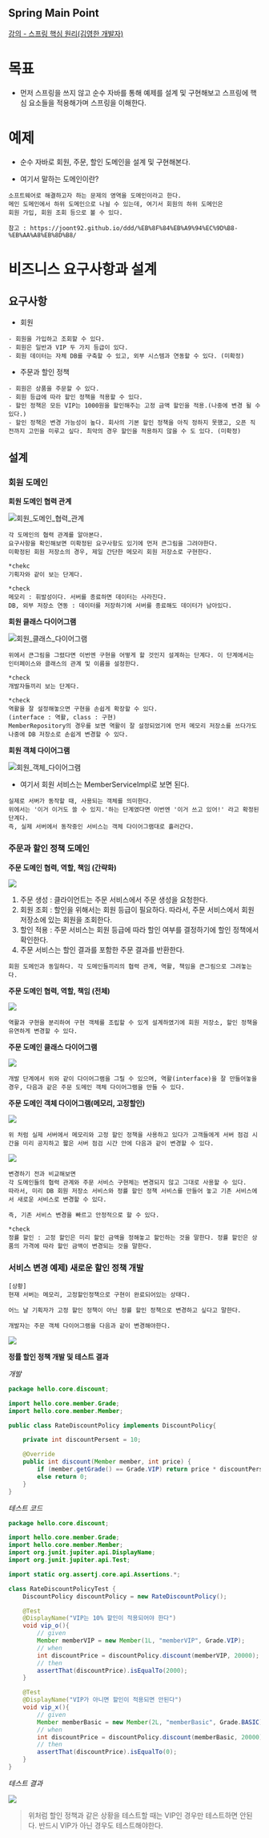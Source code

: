 ## Spring Main Point

[강의 - 스프링 핵심 원리(김영한 개발자)](https://www.inflearn.com/course/%EC%8A%A4%ED%94%84%EB%A7%81-%ED%95%B5%EC%8B%AC-%EC%9B%90%EB%A6%AC-%EA%B8%B0%EB%B3%B8%ED%8E%B8)

# 목표

- 먼저 스프링을 쓰지 않고 순수 자바를 통해 예제를 설계 및 구현해보고 스프링에 핵심 요소들을 적용해가며 스프링을 이해한다.

# 예제

- 순수 자바로 회원, 주문, 할인 도메인을 설계 및 구현해본다.

- 여기서 말하는 도메인이란?
```
소프트웨어로 해결하고자 하는 문제의 영역을 도메인이라고 한다.
메인 도메인에서 하위 도메인으로 나뉠 수 있는데, 여기서 회원의 하위 도메인은
회원 가입, 회원 조회 등으로 볼 수 있다.

참고 : https://joont92.github.io/ddd/%EB%8F%84%EB%A9%94%EC%9D%B8-%EB%AA%A8%EB%8D%B8/
```

# 비즈니스 요구사항과 설계

## 요구사항

- 회원
```
- 회원을 가입하고 조회할 수 있다.
- 회원은 일반과 VIP 두 가지 등급이 있다.
- 회원 데이터는 자체 DB를 구축할 수 있고, 외부 시스템과 연동할 수 있다. (미확정)
```

- 주문과 할인 정책
```
- 회원은 상품을 주문할 수 있다.
- 회원 등급에 따라 할인 정책을 적용할 수 있다.
- 할인 정책은 모든 VIP는 1000원을 할인해주는 고정 금액 할인을 적용.(나중에 변경 될 수 있다.)
- 할인 정책은 변경 가능성이 높다. 회사의 기본 할인 정책을 아직 정하지 못했고, 오픈 직전까지 고민을 미루고 싶다. 최악의 경우 할인을 적용하지 않을 수 도 있다. (미확정)
```

## 설계

### 회원 도메인

**회원 도메인 협력 관계**

![회원_도메인_협력_관계](readmeImgFiles/회원_도메인_협력_관계.png)

```
각 도메인의 협력 관계를 알아본다. 
요구사항을 확인해보면 미확정된 요구사항도 있기에 먼저 큰그림을 그려야한다.
미확정된 회원 저장소의 경우, 제일 간단한 메모리 회원 저장소로 구현한다.

*chekc
기획자와 같이 보는 단계다.

*check
메모리 : 휘발성이다. 서버를 종료하면 데이터는 사라진다.
DB, 외부 저장소 연동 : 데이터를 저장하기에 서버를 종료해도 데이터가 남아있다.
```

**회원 클래스 다이어그램**

![회원_클래스_다이어그램](readmeImgFiles/회원_클래스_다이어그램.png)

```
위에서 큰그림을 그렸다면 이번엔 구현을 어떻게 할 것인지 설계하는 단계다. 이 단계에서는 인터페이스와 클래스의 관계 및 이름을 설정한다.

*check
개발자들끼리 보는 단계다.

*check
역활을 잘 설정해놓으면 구현을 손쉽게 확장할 수 있다. 
(interface : 역활, class : 구현)
MemberRepository의 경우를 보면 역활이 잘 설정되었기에 먼저 메모리 저장소를 쓰다가도 나중에 DB 저장소로 손쉽게 변경할 수 있다.
```

**회원 객체 다이어그램**

![회원_객체_다이어그램](readmeImgFiles/회원_객체_다이어그램.png)

- 여기서 회원 서비스는 MemberServiceImpl로 보면 된다.

```
실제로 서버가 동작할 때, 사용되는 객체를 의미한다. 
위에서는 '이거 이거도 쓸 수 있지.'하는 단계였다면 이번엔 '이거 쓰고 있어!' 라고 확정된 단계다. 
즉, 실제 서버에서 동작중인 서비스는 객체 다이어그램대로 흘러간다.
```

### 주문과 할인 정책 도메인

**주문 도메인 협력, 역할, 책임 (간략화)**

![](readmeImgFiles/주문_도메인_협력,역활,책임_다이어그램(간략화).png)

1. 주문 생성 : 클라이언트는 주문 서비스에서 주문 생성을 요청한다.
2. 회원 조회 : 할인을 위해서는 회원 등급이 필요하다. 따라서, 주문 서비스에서 회원 저장소에 있는 회원을 조회한다.
3. 할인 적용 : 주문 서비스는 회원 등급에 따라 할인 여부를 결정하기에 할인 정책에서 확인한다.
4. 주문 서비스는 할인 결과를 포함한 주문 결과를 반환한다.

```
회원 도메인과 동일하다. 각 도메인들끼리의 협력 관계, 역활, 책임을 큰그림으로 그려놓는다.
```

**주문 도메인 협력, 역할, 책임 (전체)**

![](readmeImgFiles/주문_도메인_협력,역활,책임_다이어그램(전체).png)

```
역활과 구현을 분리하여 구현 객체를 조립할 수 있게 설계하였기에 회원 저장소, 할인 정책을 유연하게 변경할 수 있다.
```

**주문 도메인 클래스 다이어그램**

![](readmeImgFiles/주문_도메인_클래스_다이어그램.png)

```
개발 단계에서 위와 같이 다이어그램을 그릴 수 있으며, 역활(interface)을 잘 만들어놓을 경우, 다음과 같은 주문 도메인 객체 다이어그램을 만들 수 있다.
```

**주문 도메인 객체 다이어그램(메모리, 고정할인)**

![](readmeImgFiles/주문_객체_다이어그램(메모리,고정할인).png)

```
위 처럼 실제 서버에서 메모리와 고정 할인 정책을 사용하고 있다가 고객들에게 서버 점검 시간을 미리 공지하고 짧은 서버 점검 시간 안에 다음과 같이 변경할 수 있다.
```

![](readmeImgFiles/주문_객체_다이어그램(DB,정률할인).png)

```
변경하기 전과 비교해보면 
각 도메인들의 협력 관계와 주문 서비스 구현체는 변경되지 않고 그대로 사용할 수 있다. 
따라서, 미리 DB 회원 저장소 서비스와 정률 할인 정책 서비스를 만들어 놓고 기존 서비스에서 새로운 서비스로 변경할 수 있다.

즉, 기존 서비스 변경을 빠르고 안정적으로 할 수 있다.

*check
정률 할인 : 고정 할인은 미리 할인 금액을 정해놓고 할인하는 것을 말한다. 정률 할인은 상품의 가격에 따라 할인 금액이 변경되는 것을 말한다.
```

### 서비스 변경 예제) 새로운 할인 정책 개발

```
[상황]
현재 서버는 메모리, 고정할인정책으로 구현이 완료되어있는 상태다.

어느 날 기획자가 고정 할인 정책이 아닌 정률 할인 정책으로 변경하고 싶다고 말한다.

개발자는 주문 객체 다이어그램을 다음과 같이 변경해야한다.
```

![](readmeImgFiles/Rate_Discount_Policy_객체_다이어그램.png)

**정률 할인 정책 개발 및 테스트 결과**

_개발_

```java
package hello.core.discount;

import hello.core.member.Grade;
import hello.core.member.Member;

public class RateDiscountPolicy implements DiscountPolicy{

    private int discountPersent = 10;

    @Override
    public int discount(Member member, int price) {
        if (member.getGrade() == Grade.VIP) return price * discountPersent / 100;
        else return 0;
    }
}
```

_테스트 코드_
```java
package hello.core.discount;

import hello.core.member.Grade;
import hello.core.member.Member;
import org.junit.jupiter.api.DisplayName;
import org.junit.jupiter.api.Test;

import static org.assertj.core.api.Assertions.*;

class RateDiscountPolicyTest {
    DiscountPolicy discountPolicy = new RateDiscountPolicy();

    @Test
    @DisplayName("VIP는 10% 할인이 적용되어야 한다")
    void vip_o(){
        // given
        Member memberVIP = new Member(1L, "memberVIP", Grade.VIP);
        // when
        int discountPrice = discountPolicy.discount(memberVIP, 20000);
        // then
        assertThat(discountPrice).isEqualTo(2000);
    }

    @Test
    @DisplayName("VIP가 아니면 할인이 적용되면 안된다")
    void vip_x(){
        // given
        Member memberBasic = new Member(2L, "memberBasic", Grade.BASIC);
        // when
        int discountPrice = discountPolicy.discount(memberBasic, 20000);
        // then
        assertThat(discountPrice).isEqualTo(0);
    }
}
```

_테스트 결과_

![](readmeImgFiles/Rate_Discount_Policy_Test_Result.png)

> 위처럼 할인 정책과 같은 상황을 테스트할 때는 VIP인 경우만 테스트하면 안된다. 반드시 VIP가 아닌 경우도 테스트해야한다.